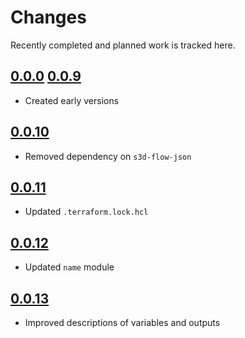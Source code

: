 # Changes
Recently completed and planned work is tracked here.

## [0.0.0](.) [0.0.9](.)
- Created early versions

## [0.0.10](.)
- Removed dependency on `s3d-flow-json`

## [0.0.11](.)
- Updated `.terraform.lock.hcl`

## [0.0.12](.)
- Updated `name` module

## [0.0.13](.)
- Improved descriptions of variables and outputs
